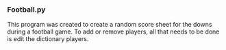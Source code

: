 ### Football.py

This program was created to create a random score sheet for the downs
during a football game. To add or remove players, all that needs to
be done is edit the dictionary players.
